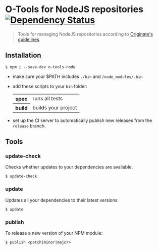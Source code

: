 # O-Tools for NodeJS repositories [![Dependency Status](https://david-dm.org/Originate/o-tools-node.svg)](https://david-dm.org/Originate/o-tools-node)

> Tools for managing NodeJS repositories according to
  [Originate's guidelines](https://github.com/Originate/guide/blob/master/node_js.md).



## Installation

```
$ npm i --save-dev o-tools-node
```

* make sure your $PATH includes `./bin` and `/node_modules/.bin`

* add these scripts to your `bin` folder:

  <table>
    <tr>
      <th>spec</th>
      <td>runs all tests</td>
    </tr>
    <tr>
      <th>build</th>
      <td>builds your project</td>
    </tr>
  </table>

* set up the CI server to automatically publish
  new releases from the `release` branch.


## Tools

### update-check

Checks whether updates to your dependencies are available.

```
$ update-check
```


### update

Updates all your dependencies to their latest versions.

```
$ update
```


### publish

To release a new version of your NPM module:

```
$ publish <patch|minor|major>
```
